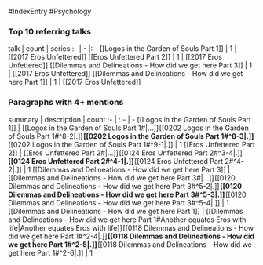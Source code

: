 #IndexEntry #Psychology

### Top 10 referring talks
talk | count | series
:- | - |: -
[[Logos in the Garden of Souls Part 1]] | 1 | [[2017 Eros Unfettered]]
[[Eros Unfettered Part 2]] | 1 | [[2017 Eros Unfettered]]
[[Dilemmas and Delineations - How did we get here Part 3]] | 1 | [[2017 Eros Unfettered]]
[[Dilemmas and Delineations - How did we get here Part 1]] | 1 | [[2017 Eros Unfettered]]

### Paragraphs with 4+ mentions
summary | description | count
:- | : - | -
[[Logos in the Garden of Souls Part 1]] | [[Logos in the Garden of Souls Part 1#\|...]] [[0202 Logos in the Garden of Souls Part 1#^8-2\|.]] **[[0202 Logos in the Garden of Souls Part 1#^8-3\|.]]** [[0202 Logos in the Garden of Souls Part 1#^9-1\|.]] | 1
[[Eros Unfettered Part 2]] | [[Eros Unfettered Part 2#\|...]] [[0124 Eros Unfettered Part 2#^3-4\|.]] **[[0124 Eros Unfettered Part 2#^4-1\|.]]** [[0124 Eros Unfettered Part 2#^4-2\|.]] | 1
[[Dilemmas and Delineations - How did we get here Part 3]] | [[Dilemmas and Delineations - How did we get here Part 3#\|...]] [[0120 Dilemmas and Delineations - How did we get here Part 3#^5-2\|.]] **[[0120 Dilemmas and Delineations - How did we get here Part 3#^5-3\|.]]** [[0120 Dilemmas and Delineations - How did we get here Part 3#^5-4\|.]] | 1
[[Dilemmas and Delineations - How did we get here Part 1]] | [[Dilemmas and Delineations - How did we get here Part 1#Another equates Eros with life\|Another equates Eros with life]] [[0118 Dilemmas and Delineations - How did we get here Part 1#^2-4\|.]] **[[0118 Dilemmas and Delineations - How did we get here Part 1#^2-5\|.]]** [[0118 Dilemmas and Delineations - How did we get here Part 1#^2-6\|.]] | 1

